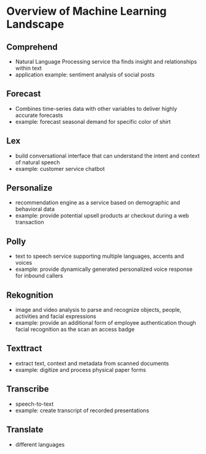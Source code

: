 # Overview of Machine Learning Landscape

## Comprehend
- Natural Language Processing service tha finds insight and relationships within text
- application example: sentiment analysis of social posts

## Forecast
- Combines time-series data with other variables to deliver highly accurate forecasts
- example: forecast seasonal demand for specific color of shirt

## Lex
- build conversational interface that can understand the intent and context of natural speech
- example: customer service chatbot

## Personalize
- recommendation engine as a service based on demographic and behavioral data
- example: provide potential upsell products ar checkout during a web transaction

## Polly
- text to speech service supporting multiple languages, accents and voices
- example: provide dynamically generated personalized voice response for inbound callers

## Rekognition
- image and video analysis to parse and recognize objects, people, activities and facial expressions
- example: provide an additional form of employee authentication though facial recognition as the scan an access badge

## Texttract
- extract text, context and metadata from scanned documents
- example: digitize and process physical paper forms

## Transcribe
- speech-to-text
- example: create transcript of recorded presentations

## Translate
- different languages